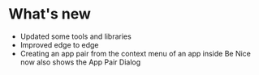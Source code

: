 # What's new

- Updated some tools and libraries
- Improved edge to edge
- Creating an app pair from the context menu of an app inside Be Nice now also shows the App Pair Dialog
